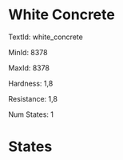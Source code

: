 # White Concrete

TextId: white_concrete

MinId: 8378

MaxId: 8378

Hardness: 1,8

Resistance: 1,8


Num States: 1

# States
```

```